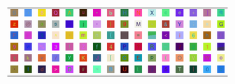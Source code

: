 <table>
<tr>
<td><img src="53.gif"></td>
<td><img src="2E.gif"></td>
<td><img src="38.gif"></td>
<td><img src="51.gif"></td>
<td><img src="41.gif"></td>
<td><img src="75.gif"></td>
<td><img src="22.gif"></td>
<td><img src="62.gif"></td>
<td><img src="48.gif"></td>
<td><img src="4E.gif"></td>
<td><img src="58.gif"></td>
<td><img src="63.gif"></td>
<td><img src="65.gif"></td>
<td><img src="2B.gif"></td>
<td><img src="5D.gif"></td>
<td><img src="71.gif"></td>
</tr>
<tr>
<td><img src="7A.gif"></td>
<td><img src="40.gif"></td>
<td><img src="61.gif"></td>
<td><img src="73.gif"></td>
<td><img src="2D.gif"></td>
<td><img src="6A.gif"></td>
<td><img src="27.gif"></td>
<td><img src="7D.gif"></td>
<td><img src="67.gif"></td>
<td><img src="4D.gif"></td>
<td><img src="2A.gif"></td>
<td><img src="26.gif"></td>
<td><img src="59.gif"></td>
<td><img src="3B.gif"></td>
<td><img src="78.gif"></td>
<td><img src="47.gif"></td>
</tr>
<tr>
<td><img src="46.gif"></td>
<td><img src="72.gif"></td>
<td><img src="24.gif"></td>
<td><img src="5E.gif"></td>
<td><img src="60.gif"></td>
<td><img src="6D.gif"></td>
<td><img src="6E.gif"></td>
<td><img src="7B.gif"></td>
<td><img src="gr1.gif"></td>
<td><img src="3D.gif"></td>
<td><img src="gr2.gif"></td>
<td><img src="3C.gif"></td>
<td><img src="69.gif"></td>
<td><img src="36.gif"></td>
<td><img src="68.gif"></td>
<td><img src="6C.gif"></td>
</tr>
<tr>
<td><img src="39.gif"></td>
<td><img src="77.gif"></td>
<td><img src="25.gif"></td>
<td><img src="33.gif"></td>
<td><img src="21.gif"></td>
<td><img src="5A.gif"></td>
<td><img src="66.gif"></td>
<td><img src="34.gif"></td>
<td><img src="50.gif"></td>
<td><img src="3F.gif"></td>
<td><img src="52.gif"></td>
<td><img src="5F.gif"></td>
<td><img src="37.gif"></td>
<td><img src="32.gif"></td>
<td><img src="31.gif"></td>
<td><img src="gr3.gif"></td>
</tr>
<tr>
<td><img src="74.gif"></td>
<td><img src="6B.gif"></td>
<td><img src="76.gif"></td>
<td><img src="2F.gif"></td>
<td><img src="79.gif"></td>
<td><img src="4B.gif"></td>
<td><img src="4A.gif"></td>
<td><img src="5B.gif"></td>
<td><img src="43.gif"></td>
<td><img src="45.gif"></td>
<td><img src="70.gif"></td>
<td><img src="28.gif"></td>
<td><img src="4F.gif"></td>
<td><img src="56.gif"></td>
<td><img src="57.gif"></td>
<td><img src="6F.gif"></td>
</tr>
<tr>
<td><img src="2C.gif"></td>
<td><img src="49.gif"></td>
<td><img src="64.gif"></td>
<td><img src="3E.gif"></td>
<td><img src="44.gif"></td>
<td><img src="23.gif"></td>
<td><img src="7E.gif"></td>
<td><img src="42.gif"></td>
<td><img src="55.gif"></td>
<td><img src="4C.gif"></td>
<td><img src="29.gif"></td>
<td><img src="35.gif"></td>
<td><img src="54.gif"></td>
<td><img src="7C.gif"></td>
<td><img src="30.gif"></td>
<td><img src="3A.gif"></td>
</tr>
</table>
